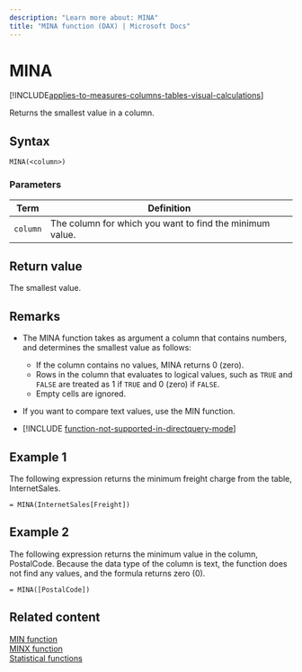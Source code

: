 ```yaml
---
description: "Learn more about: MINA"
title: "MINA function (DAX) | Microsoft Docs"
---
```

# MINA

[!INCLUDE[applies-to-measures-columns-tables-visual-calculations](includes/applies-to-measures-columns-tables-visual-calculations.md)]

Returns the smallest value in a column.
  
## Syntax  
  
```dax
MINA(<column>)  
```
  
### Parameters
  
|Term|Definition|  
|--------|--------------|  
|`column`|The column for which you want to find the minimum value.|  
  
## Return value

The smallest value.  
  
## Remarks

- The MINA function takes as argument a column that contains numbers, and determines the smallest value as follows:  
  - If the column contains no values, MINA returns 0 (zero).  
  - Rows in the column that evaluates to logical values, such as `TRUE` and `FALSE` are treated as 1 if `TRUE` and 0 (zero) if `FALSE`.
  - Empty cells are ignored.  
  
- If you want to compare text values, use the MIN function.

- [!INCLUDE [function-not-supported-in-directquery-mode](includes/function-not-supported-in-directquery-mode.md)]

## Example 1

The following expression returns the minimum freight charge from the table, InternetSales.  
  
```dax
= MINA(InternetSales[Freight])  
```
  
## Example 2

The following expression returns the minimum value in the column, PostalCode. Because the data type of the column is text, the function does not find any values, and the formula returns zero (0).  
  
```dax
= MINA([PostalCode])  
```
  
## Related content

[MIN function](min-function-dax.md)  
[MINX function](minx-function-dax.md)  
[Statistical functions](statistical-functions-dax.md)  
